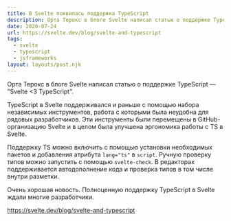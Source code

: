 ```yaml
---
title: В Svelte появилась поддержка TypeScript
description: Орта Терокс в блоге Svelte написал статью о поддержке TypeScript
date: 2020-07-24
url: https://svelte.dev/blog/svelte-and-typescript
tags:
  - svelte
  - typescript
  - jsframeworks
layout: layouts/post.njk
---
```

Орта Терокс в блоге Svelte написал статью о поддержке TypeScript — "Svelte <3 TypeScript".

TypeScript в Svelte поддерживался и раньше с помощью набора независимых инструментов, работа с которыми была неудобна для рядовых разработчиков. Эти инструменты были перемещены в GitHub-организацию Svelte и в целом была улучшена эргономика работы с TS в Svelte.

Поддержку TS можно включить с помощью установки необходимых пакетов и добавления атрибута `lang="ts"` в `script`. Ручную проверку типов можно запустить с помощью `svelte-check`. В редакторах поддерживается автодополнение кода и проверка типов в том числе внутри разметки.

Очень хорошая новость. Полноценную поддержку TypeScript в Svelte ждали многие разработчики.

https://svelte.dev/blog/svelte-and-typescript
